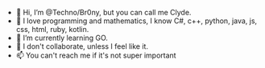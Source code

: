 - 👋 Hi, I’m @Techno/Br0ny, but you can call me Clyde.
- 👀 I love programming and mathematics, I know C#, c++, python, java, js, css, html, ruby, kotlin.
- 🌱 I’m currently learning GO.
- 💞️ I don't collaborate, unless I feel like it.
- 📫 You can't reach me if it's not super important
<!---
Techno-Br0ny/Techno-Br0ny is a ✨ special ✨ repository because its `README.md` (this file) appears on your GitHub profile.
You can click the Preview link to take a look at your changes.
--->
